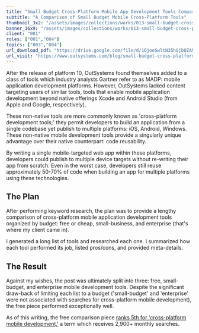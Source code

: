 ```yaml
---
title: "Small Budget Cross-Platform Mobile App Development Tools Compared"
subtitle: "A Comparison of Small Budget Mobile Cross-Platform Tools"
thumbnail_3x2: "/assets/images/collections/works/013-small-budget-cross-platform-madp-tools-compared/3x2.png"
banner_16x9: "/assets/images/collections/works/013-small-budget-cross-platform-madp-tools-compared/16x9.png"
client: "001"
roles: ["001","004"]
topics: ["003","004"]
url_download_pdf: "https://drive.google.com/file/d/1QjoeSwltN35hQjbQZAMJQU7tSwpKo18M/view"
url_visit: "https://www.outsystems.com/blog/small-budget-cross-platform-mobile-app-development-tools-compared.html"
---
```

After the release of platform 10, OutSystems found themselves added to a class of tools which industry analysts Gartner refer to as MADP: mobile application development platforms. However, OutSystems lacked content targeting users of similar tools, tools that enable mobile application development beyond native offerings Xcode and Android Studio (from Apple and Google, respectively).

These non-native tools are more commonly known as 'cross-platform development tools;' they permit developers to build an application from a single codebase yet publish to multiple platforms: iOS, Android, Windows. These non-native mobile development tools provide a singularly unique advantage over their native counterpart: code reusability.

By writing a single mobile-targeted web app within these platforms, developers could publish to multiple device targets without re-writing their app from scratch. Even in the worst case, developers still reuse approximately 50-70% of code when building an app for multiple platforms using these technologies.

## The Plan

After performing keyword research, the plan was to provide a lengthy comparison of cross-platform mobile application development tools organized by budget: free or cheap, small-business, and enterprise (that's where my client came in).

I generated a long list of tools and researched each one. I summarized how each tool performed its job, listed pros/cons, and provided meta-details.

## The Result

Against my wishes, the post was ultimately split into three: free, small-budget, and enterprise mobile development tools. Despite the significant draw-back of limiting each list to a budget ('small-budget' and 'enterprise' were not associated with searches for cross-platform mobile development), the free piece performed exceptionally well.

As of this writing, the free comparison piece [ranks 5th for 'cross-platform mobile development,'](/assets/images/collections/works/012-free-cross-platform-madp-tools-compared/cross-platform-mobile-results.png) a term which receives 2,900+ monthly searches.
